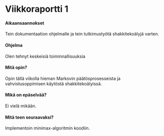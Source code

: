 # Viikkoraportti 1

#### Aikaansaannokset

Tein dokumentaation ohjelmalle ja tein tutkimustyötä shakkitekoälyjä varten.

#### Ohjelma

Olen tehnyt keskeisiä toiminnallisuuksia

#### Mitä opin?

Opin tällä viikolla hieman Markovin päätösprosesseista ja vahvistusoppimisen käytöstä shakkitekoälyissä.

#### Mikä on epäselvää?

Ei vielä mikään.

#### Mitä teen seuraavaksi?

Implementoin minimax-algoritmin koodiin.
